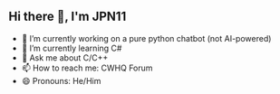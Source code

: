 ## Hi there 👋, I'm JPN11

- 🔭 I’m currently working on a pure python chatbot (not AI-powered)
- 🌱 I’m currently learning C#
- 💬 Ask me about C/C++
- 📫 How to reach me: CWHQ Forum
- 😄 Pronouns: He/Him
